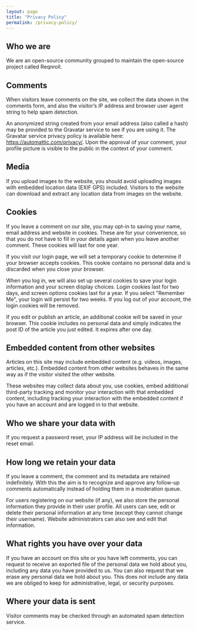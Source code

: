 ```yaml
---
layout: page
title: "Privacy Policy"
permalink: /privacy-policy/
---
```


## Who we are

We are an open-source community grouped to maintain the open-source project called Reqnroll.

## Comments

When visitors leave comments on the site, we collect the data shown in the comments form, and also the visitor’s IP address and browser user agent string to help spam detection.

An anonymized string created from your email address (also called a hash) may be provided to the Gravatar service to see if you are using it. The Gravatar service privacy policy is available here: https://automattic.com/privacy/. Upon the approval of your comment, your profile picture is visible to the public in the context of your comment.

## Media

If you upload images to the website, you should avoid uploading images with embedded location data (EXIF GPS) included. Visitors to the website can download and extract any location data from images on the website.

## Cookies

If you leave a comment on our site, you may opt-in to saving your name, email address and website in cookies. These are for your convenience, so that you do not have to fill in your details again when you leave another comment. These cookies will last for one year.

If you visit our login page, we will set a temporary cookie to determine if your browser accepts cookies. This cookie contains no personal data and is discarded when you close your browser.

When you log in, we will also set up several cookies to save your login information and your screen display choices. Login cookies last for two days, and screen options cookies last for a year. If you select "Remember Me", your login will persist for two weeks. If you log out of your account, the login cookies will be removed.

If you edit or publish an article, an additional cookie will be saved in your browser. This cookie includes no personal data and simply indicates the post ID of the article you just edited. It expires after one day.

## Embedded content from other websites

Articles on this site may include embedded content (e.g. videos, images, articles, etc.). Embedded content from other websites behaves in the same way as if the visitor visited the other website.

These websites may collect data about you, use cookies, embed additional third-party tracking and monitor your interaction with that embedded content, including tracking your interaction with the embedded content if you have an account and are logged in to that website.

## Who we share your data with

If you request a password reset, your IP address will be included in the reset email.

## How long we retain your data

If you leave a comment, the comment and its metadata are retained indefinitely. With this the aim is to recognize and approve any follow-up comments automatically instead of holding them in a moderation queue.

For users registering on our website (if any), we also store the personal information they provide in their user profile. All users can see, edit or delete their personal information at any time (except they cannot change their username). Website administrators can also see and edit that information.

## What rights you have over your data

If you have an account on this site or you have left comments, you can request to receive an exported file of the personal data we hold about you, including any data you have provided to us. You can also request that we erase any personal data we hold about you. This does not include any data we are obliged to keep for administrative, legal, or security purposes.

## Where your data is sent

Visitor comments may be checked through an automated spam detection service.